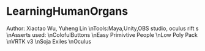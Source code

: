 # LearningHumanOrgans
 Author: Xiaotao Wu, Yuheng Lin
 \nTools:Maya,Unity,OBS studio, oculus rift s
 \nAsserts used:
 \nColofulButtons
 \nEasy Primivtive People
 \nLow Poly Pack
 \nVRTK v3
 \nSoja Exiles
 \nOculus
